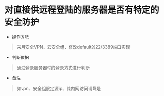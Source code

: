 # 对直接供远程登陆的服务器是否有特定的安全防护

- 操作方法
> 采用安全VPN、云安全组、修改default的22/3389端口实现

- 判断依据
> 通过登录服务器时的登录方式进行判断

- 备注
> 如vpn、安全组限定源ip、纯内网访问请填是

